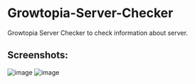 # Growtopia-Server-Checker
Growtopia Server Checker to check information about server.
## Screenshots:
![image](https://user-images.githubusercontent.com/65458800/150782468-3b4f0347-bb96-4d21-9060-a109cb669f14.png)
![image](https://user-images.githubusercontent.com/65458800/150782562-64ae595e-4297-4d94-b42d-690f53fe1170.png)
